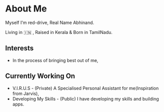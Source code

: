 # About Me
Myself I'm red-drive, Real Name Abhinand.

Living in 🇮🇳 , Raised in Kerala & Born in TamilNadu.

## Interests
- In the process of bringing best out of me,


## Currently Working On
- V.I.R.U.S - (Private) A Specialised Personal Assistant for me(Inspiration from Jarvis),
- Developing My Skills - (Public) I have developing my skills and building apps.
